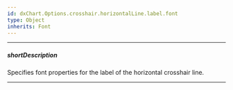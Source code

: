 ```yaml
---
id: dxChart.Options.crosshair.horizontalLine.label.font
type: Object
inherits: Font
---
```

---
##### shortDescription
Specifies font properties for the label of the horizontal crosshair line.

---
